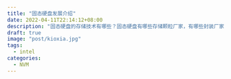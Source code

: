 ```yaml
---
title: "固态硬盘发展介绍"
date: 2022-04-11T22:14:12+08:00
description: "固态硬盘的存储技术有哪些？固态硬盘有哪些存储颗粒厂家，有哪些封装厂家？各种固态硬盘的接口与协议的区别？"
draft: true
image: "post/kioxia.jpg"
tags:
  - intel
categories:
  - NVM
---
```


